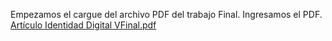 Empezamos el cargue del archivo PDF del trabajo Final.
Ingresamos el PDF.
[Artículo Identidad Digital VFinal.pdf](https://github.com/user-attachments/files/17442489/Articulo.Identidad.Digital.VFinal.pdf)
